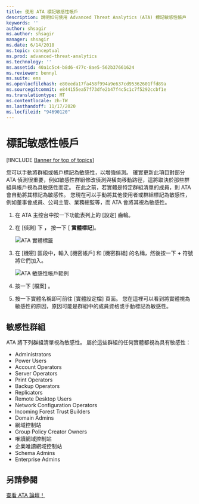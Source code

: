 ```yaml
---
title: 使用 ATA 標記敏感性帳戶
description: 說明如何使用 Advanced Threat Analytics (ATA) 標記敏感性帳戶
keywords: ''
author: shsagir
ms.author: shsagir
manager: shsagir
ms.date: 6/14/2018
ms.topic: conceptual
ms.prod: advanced-threat-analytics
ms.technology: ''
ms.assetid: 40a1c5c4-b8d6-477c-8ae5-562b37661624
ms.reviewer: bennyl
ms.suite: ems
ms.openlocfilehash: e80eeda17fa458f994a9e637cd95362601ffd89a
ms.sourcegitcommit: e844155ea57f73dfe2b47f4c5c1c7f5292ccbf1e
ms.translationtype: MT
ms.contentlocale: zh-TW
ms.lasthandoff: 11/17/2020
ms.locfileid: "94690120"
---
```

# <a name="tag-sensitive-accounts"></a>標記敏感性帳戶


[!INCLUDE [Banner for top of topics](includes/banner.md)]

您可以手動將群組或帳戶標記為敏感性，以增強偵測。 確實更新此項目對部分 ATA 偵測很重要，例如敏感性群組修改偵測與橫向移動路徑，這將取決於那些群組與帳戶視為具敏感性而定。 在此之前，若實體是特定群組清單的成員，則 ATA 會自動將其標記為敏感性。 您現在可以手動將其他使用者或群組標記為敏感性，例如董事會成員、公司主管、業務總監等，而 ATA 會將其視為敏感性。

1. 在 ATA 主控台中按一下功能表列上的 [設定] 齒輪。

1. 在 [偵測] 下 **，** 按一下 [ **實體標記**]。

    ![ATA 實體標籤](media/entity-tags.png)

1. 在 [機密]  區段中，輸入 [機密帳戶]  和 [機密群組]  的名稱，然後按一下 **+** 符號將它們加入。

    ![ATA 敏感性帳戶範例](media/sensitive-account-sample.png)

1. 按一下 [檔案] 。

1. 按一下實體名稱即可前往 [實體設定檔] 頁面。 您在這裡可以看到將實體視為敏感性的原因，原因可能是群組中的成員資格或手動標記為敏感性。


## <a name="sensitive-groups"></a>敏感性群組

ATA 將下列群組清單視為敏感性。 屬於這些群組的任何實體都視為具有敏感性：

- Administrators
- Power Users
- Account Operators
- Server Operators
- Print Operators
- Backup Operators
- Replicators
- Remote Desktop Users 
- Network Configuration Operators 
- Incoming Forest Trust Builders
- Domain Admins
- 網域控制站
- Group Policy Creator Owners 
- 唯讀網域控制站 
- 企業唯讀網域控制站 
- Schema Admins 
- Enterprise Admins
     
## <a name="see-also"></a>另請參閱
[查看 ATA 論壇！](https://social.technet.microsoft.com/Forums/security/home?forum=mata)
